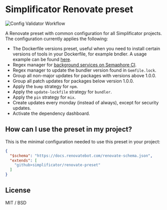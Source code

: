 # Simplificator Renovate preset

![Config Validator Workflow](https://github.com/simplificator/renovate-preset/actions/workflows/renovate-config-validation.yml/badge.svg)

A Renovate preset with common configuration for all Simplificator projects. The configuration currently applies the following:

* The Dockerfile versions preset, useful when you need to install certain versions of tools in your Dockerfile, for example bndler. A usage example can be found [here](https://github.com/renovatebot/docker-renovate-full/blob/main/Dockerfile#L1-L2).
* Regex manager for [background services on Semaphore CI](https://docs.semaphoreci.com/ci-cd-environment/sem-service-managing-databases-and-services-on-linux/).
* Regex manager to update the bundler version found in `Gemfile.lock`.
* Group all non-major updates for packages with versions above 1.0.0.
* Group all patch updates for packages below version 1.0.0.
* Apply the `bump` strategy for `npm`.
* Apply the `update-lockfile` strategy for `bundler`.
* Apply the `pin` strategy for `mix`.
* Create updates every monday (instead of always), except for security updates.
* Activate the dependency dashboard.

## How can I use the preset in my project?

This is the minimal configuration needed to use this preset in your project:

```json
{
  "$schema": "https://docs.renovatebot.com/renovate-schema.json",
  "extends": [
    "github>simplificator/renovate-preset"
  ]
}
```

## License

MIT / BSD

